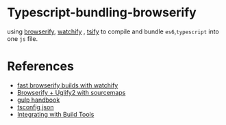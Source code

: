 # Typescript-bundling-browserify 
using [browserify](https://www.npmjs.com/package/browserify), [watchify](https://www.npmjs.com/package/watchify)
, [tsify](https://www.npmjs.com/package/tsify) to compile and bundle `es6`,`typescript` into one `js` file. 

 

# References
* [fast browserify builds with watchify](https://github.com/gulpjs/gulp/blob/master/docs/recipes/fast-browserify-builds-with-watchify.md)
* [Browserify + Uglify2 with sourcemaps](https://github.com/gulpjs/gulp/blob/master/docs/recipes/browserify-uglify-sourcemap.md)
* [gulp handbook](https://www.typescriptlang.org/docs/handbook/gulp.html)
* [tsconfig json](https://www.typescriptlang.org/docs/handbook/tsconfig-json.html)
* [Integrating with Build Tools](https://www.typescriptlang.org/docs/handbook/integrating-with-build-tools.html)
 